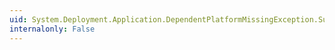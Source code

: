 ```yaml
---
uid: System.Deployment.Application.DependentPlatformMissingException.SupportUrl
internalonly: False
---
```

